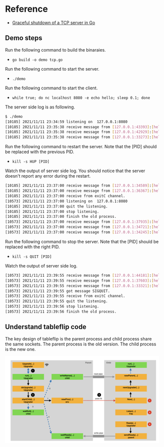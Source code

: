 # Reference

- [Graceful shutdown of a TCP server in Go](https://eli.thegreenplace.net/2020/graceful-shutdown-of-a-tcp-server-in-go/)

## Demo steps

Run the following command to build the binaraies.

- `go build -o demo tcp.go`

Run the following command to start the server.

- `./demo`

Run the following command to start the client.

- `while true; do nc localhost 8080 -e echo hello; sleep 0.1; done`

The server side log is as following.

```sh
$ ./demo
[10185] 2021/11/11 23:34:59 listening on  127.0.0.1:8080
[10185] 2021/11/11 23:35:38 receive message from [127.0.0.1:43393]:[hello]
[10185] 2021/11/11 23:35:38 receive message from [127.0.0.1:42929]:[hello]
[10185] 2021/11/11 23:35:38 receive message from [127.0.0.1:33273]:[hello]
```

Run the following command to restart the server. Note that the [PID] should be replaced with the previous PID.

- `kill -s HUP [PID]`

Watch the output of server side log. You should notice that the server doesn't report any error during the restart.

```sh
[10185] 2021/11/11 23:37:00 receive message from [127.0.0.1:34589]:[hello]
[10185] 2021/11/11 23:37:00 receive message from [127.0.0.1:36367]:[hello]
[10185] 2021/11/11 23:37:00 receive from exitC channel.
[10573] 2021/11/11 23:37:00 listening on  127.0.0.1:8080
[10185] 2021/11/11 23:37:00 quit the listening.
[10185] 2021/11/11 23:37:00 stop listening.
[10185] 2021/11/11 23:37:00 finish the old process.
[10573] 2021/11/11 23:37:00 receive message from [127.0.0.1:37935]:[hello]
[10573] 2021/11/11 23:37:00 receive message from [127.0.0.1:34721]:[hello]
[10573] 2021/11/11 23:37:00 receive message from [127.0.0.1:34245]:[hello]
```

Run the following command to stop the server. Note that the [PID] should be replaced with the right PID.

- `kill -s QUIT [PID]`

Watch the output of server side log.

```sh
[10573] 2021/11/11 23:39:55 receive message from [127.0.0.1:44181]:[hello]
[10573] 2021/11/11 23:39:55 receive message from [127.0.0.1:37603]:[hello]
[10573] 2021/11/11 23:39:55 receive message from [127.0.0.1:33321]:[hello]
[10573] 2021/11/11 23:39:55 got message SIGQUIT.
[10573] 2021/11/11 23:39:55 receive from exitC channel.
[10573] 2021/11/11 23:39:55 quit the listening.
[10573] 2021/11/11 23:39:56 stop listening.
[10573] 2021/11/11 23:39:56 finish the old process.
```

## Understand tableflip code

The key design of tableflip is the parent process and child process share the same sockets. The parent process is the old version. The child process is the new one.

![tableflip.001.png](images/tableflip.001.png)
